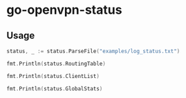 # go-openvpn-status

## Usage

```go
status, _ := status.ParseFile("examples/log_status.txt")

fmt.Println(status.RoutingTable)

fmt.Println(status.ClientList)

fmt.Println(status.GlobalStats)

```
